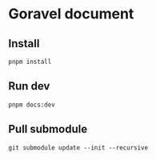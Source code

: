 # Goravel document

## Install

```
pnpm install
```

## Run dev

```
pnpm docs:dev
```

## Pull submodule

```
git submodule update --init --recursive
```